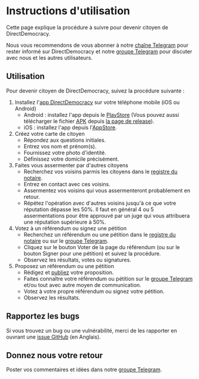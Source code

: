 # Instructions d'utilisation

Cette page explique la procédure à suivre pour devenir citoyen de DirectDemocracy.

Nous vous recommendons de vous abonner à notre [chaîne Telegram](https://t.me/directdemocracy_news_fr) pour rester informé sur DirectDemocracy et notre [groupe Telegram](https://t.me/directdemocracy_group_fr) pour discuter avec nous et les autres utilisateurs.

## Utilisation

Pour devenir citoyen de DirectDemocracy, suivez la procédure suivante :

1. Installez l'[app DirectDemocracy](https://app.directdemocracy.vote) sur votre téléphone mobile (iOS ou Android)
   - Android : installez l'app depuis le [PlayStore](https://play.google.com/store/apps/details?id=vote.directdemocracy.app) (Vous pouvez aussi télécharger le fichier [APK](https://github.com/directdemocracy-vote/app/releases/download/2.0.64/directdemocracy-2.0.64.apk) depuis [la page de release](https://github.com/directdemocracy-vote/app/releases)).
   - iOS : installez l'app depuis l'[AppStore](https://apps.apple.com/app/directdemocracy/id6471849230).
3. Créez votre carte de citoyen
   - Répondez aux questions initiales.
   - Entrez vos nom et prénom(s).
   - Fournissez votre photo d'identité.
   - Définissez votre domicile précisément.
4. Faites vous assermenter par d'autres citoyens
   - Recherchez vos voisins parmis les citoyens dans le [registre du notaire](https://notary.directdemocracy.vote).
   - Entrez en contact avec ces voisins.
   - Assermentez vos voisins qui vous assermenteront probablement en retour.
   - Répétez l'opération avec d'autres voisins jusqu'à ce que votre réputation dépasse les 50%. Il faut en général 4 ou 5 assermentations pour être approuvé par un juge qui vous attribuera une réputation supérieure à 50%.
5. Votez à un référendum ou signez une pétition
   - Recherchez un référendum ou une pétition dans le [registre du notaire](https://notary.directdemocracy.vote?tab=proposals) ou sur le [groupe Telegram](https://t.me/directdemocracy_group_fr).
   - Cliquez sur le bouton Voter de la page du référendum (ou sur le bouton Signer pour une pétition) et suivez la procédure.
   - Observez les résultats, votes ou signatures.
6. Proposez un référendum ou une pétition
   - Rédigez et [publiez](https://judge.directdemocracy.vote/propose.html) votre proposition.
   - Faites connaître votre référendum ou pétition sur le [groupe Telegram](https://t.me/directdemocracy_group_fr) et/ou tout avec autre moyen de communication.
   - Votez à votre propre référendum ou signez votre pétition.
   - Observez les résultats.

## Rapportez les bugs

Si vous trouvez un bug ou une vulnérabilité, merci de les rapporter en ouvrant une [issue GitHub](https://github.com/directdemocracy-vote/www/issues/new) (en Anglais).

## Donnez nous votre retour

Poster vos commentaires et idées dans notre [groupe Telegram](https://t.me/directdemocracy_group_fr).


